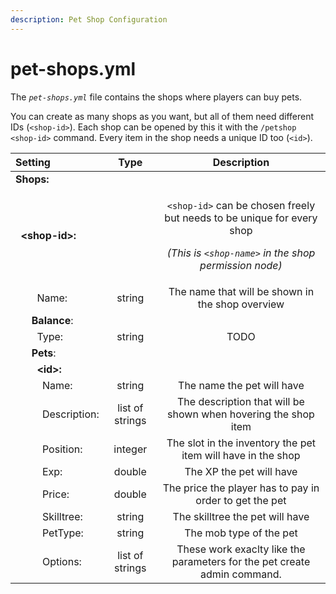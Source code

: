 ```yaml
---
description: Pet Shop Configuration
---
```


# pet-shops.yml

The _`pet-shops.yml`_ file contains the shops where players can buy pets.

You can create as many shops as you want, but all of them need different IDs \(`<shop-id>`\). Each shop can be opened by this it with the `/petshop <shop-id>` command. Every item in the shop needs a unique ID too \(`<id>`\).

<table>
  <thead>
    <tr>
      <th style="text-align:left">Setting</th>
      <th style="text-align:center">Type</th>
      <th style="text-align:center">Description</th>
    </tr>
  </thead>
  <tbody>
    <tr>
      <td style="text-align:left"><b>Shops:</b>
      </td>
      <td style="text-align:center"></td>
      <td style="text-align:center"></td>
    </tr>
    <tr>
      <td style="text-align:left">&#xA0;&#xA0;<b>&lt;shop-id&gt;:</b>
      </td>
      <td style="text-align:center"></td>
      <td style="text-align:center">
        <p><code>&lt;shop-id&gt;</code> can be chosen freely but needs to be unique
          for every shop</p>
        <p><em>(This is <code>&lt;shop-name&gt;</code> in the shop permission node)</em>
        </p>
      </td>
    </tr>
    <tr>
      <td style="text-align:left">&#xA0;&#xA0;&#xA0;&#xA0;&#xA0;&#xA0;&#xA0;&#xA0;Name:</td>
      <td style="text-align:center">string</td>
      <td style="text-align:center">The name that will be shown in the shop overview</td>
    </tr>
    <tr>
      <td style="text-align:left">&#xA0;&#xA0;&#xA0;&#xA0;&#xA0;&#xA0;<b>Balance</b>:</td>
      <td style="text-align:center"></td>
      <td style="text-align:center"></td>
    </tr>
    <tr>
      <td style="text-align:left">&#xA0;&#xA0;&#xA0;&#xA0;&#xA0;&#xA0;&#xA0;&#xA0;Type:</td>
      <td style="text-align:center">string</td>
      <td style="text-align:center">TODO</td>
    </tr>
    <tr>
      <td style="text-align:left">&#xA0;&#xA0;&#xA0;&#xA0;&#xA0;&#xA0;<b>Pets</b>:</td>
      <td style="text-align:center"></td>
      <td style="text-align:center"></td>
    </tr>
    <tr>
      <td style="text-align:left">&#xA0;&#xA0;&#xA0;&#xA0;&#xA0;&#xA0;&#xA0;&#xA0;<b>&lt;id&gt;:</b>
      </td>
      <td style="text-align:center"></td>
      <td style="text-align:center"></td>
    </tr>
    <tr>
      <td style="text-align:left">&#xA0;&#xA0;&#xA0;&#xA0;&#xA0;&#xA0;&#xA0;&#xA0;&#xA0;&#xA0;Name:</td>
      <td
      style="text-align:center">string</td>
        <td style="text-align:center">The name the pet will have</td>
    </tr>
    <tr>
      <td style="text-align:left">&#xA0;&#xA0;&#xA0;&#xA0;&#xA0;&#xA0;&#xA0;&#xA0;&#xA0;&#xA0;Description:</td>
      <td
      style="text-align:center">list of strings</td>
        <td style="text-align:center">The description that will be shown when hovering the shop item</td>
    </tr>
    <tr>
      <td style="text-align:left">&#xA0;&#xA0;&#xA0;&#xA0;&#xA0;&#xA0;&#xA0;&#xA0;&#xA0;&#xA0;Position:</td>
      <td
      style="text-align:center">integer</td>
        <td style="text-align:center">The slot in the inventory the pet item will have in the shop</td>
    </tr>
    <tr>
      <td style="text-align:left">&#xA0;&#xA0;&#xA0;&#xA0;&#xA0;&#xA0;&#xA0;&#xA0;&#xA0;&#xA0;Exp:</td>
      <td
      style="text-align:center">double</td>
        <td style="text-align:center">The XP the pet will have</td>
    </tr>
    <tr>
      <td style="text-align:left">&#xA0;&#xA0;&#xA0;&#xA0;&#xA0;&#xA0;&#xA0;&#xA0;&#xA0;&#xA0;Price:</td>
      <td
      style="text-align:center">double</td>
        <td style="text-align:center">The price the player has to pay in order to get the pet</td>
    </tr>
    <tr>
      <td style="text-align:left">&#xA0;&#xA0;&#xA0;&#xA0;&#xA0;&#xA0;&#xA0;&#xA0;&#xA0;&#xA0;Skilltree:</td>
      <td
      style="text-align:center">string</td>
        <td style="text-align:center">The skilltree the pet will have</td>
    </tr>
    <tr>
      <td style="text-align:left">&#xA0;&#xA0;&#xA0;&#xA0;&#xA0;&#xA0;&#xA0;&#xA0;&#xA0;&#xA0;PetType:</td>
      <td
      style="text-align:center">string</td>
        <td style="text-align:center">The mob type of the pet</td>
    </tr>
    <tr>
      <td style="text-align:left">&#xA0;&#xA0;&#xA0;&#xA0;&#xA0;&#xA0;&#xA0;&#xA0;&#xA0;&#xA0;Options:</td>
      <td
      style="text-align:center">list of strings</td>
        <td style="text-align:center">These work exaclty like the parameters for the pet create admin command.</td>
    </tr>
  </tbody>
</table>

